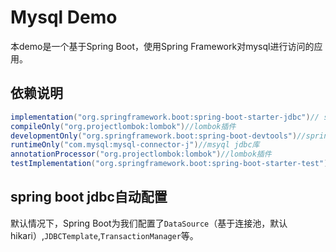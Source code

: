 # Mysql Demo

本demo是一个基于Spring Boot，使用Spring Framework对mysql进行访问的应用。

## 依赖说明

```java
implementation("org.springframework.boot:spring-boot-starter-jdbc")// spring boot自动配置jdbc的触发包
compileOnly("org.projectlombok:lombok")//lombok插件
developmentOnly("org.springframework.boot:spring-boot-devtools")//spring boot devtools 在本项目中作用不大，可以删除
runtimeOnly("com.mysql:mysql-connector-j")//msyql jdbc库
annotationProcessor("org.projectlombok:lombok")//lombok插件
testImplementation("org.springframework.boot:spring-boot-starter-test")//Spring Boot测试插件，框架自带，本项目没有用到其功能
```

## spring boot jdbc自动配置

默认情况下，Spring Boot为我们配置了`DataSource`（基于连接池，默认hikari）,`JDBCTemplate`,`TransactionManager`等。